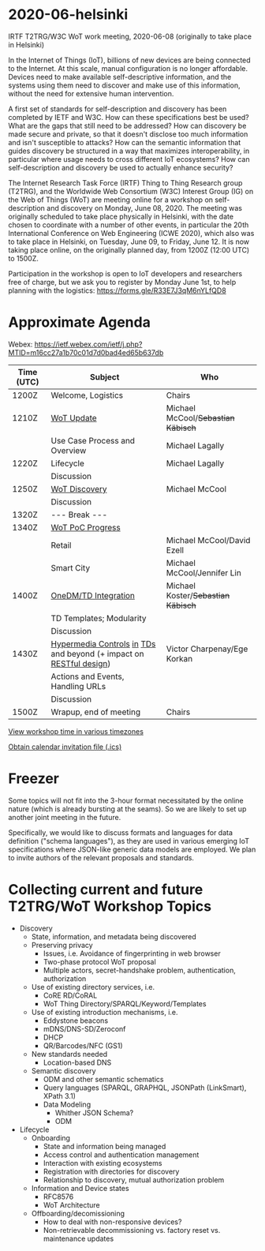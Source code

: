 # 2020-06-helsinki

IRTF T2TRG/W3C WoT work meeting, 2020-06-08
(originally to take place in Helsinki)

In the Internet of Things (IoT), billions of new devices are being connected to the Internet.  At this scale, manual configuration is no longer affordable.  Devices need to make available self-descriptive information, and the systems using them need to discover and make use of this information, without the need for extensive human intervention.

A first set of standards for self-description and discovery has been completed by IETF and W3C.  How can these specifications best be used?  What are the gaps that still need to be addressed?  How can discovery be made secure and private, so that it doesn't disclose too much information and isn't susceptible to attacks?  How can the semantic information that guides discovery be structured in a way that maximizes interoperability, in particular where usage needs to cross different IoT ecosystems?  How can self-description and discovery be used to actually enhance security?

The Internet Research Task Force (IRTF) Thing to Thing Research group (T2TRG), and the Worldwide Web Consortium (W3C) Interest Group (IG) on the Web of Things (WoT) are meeting online for a workshop on self-description and discovery on Monday, June 08, 2020.  The meeting was originally scheduled to take place physically in Helsinki, with the date chosen to coordinate with a number of other events, in particular the 20th International Conference on Web Engineering (ICWE 2020), which also was to take place in Helsinki, on Tuesday, June 09, to Friday, June 12.  It is now taking place online, on the originally planned day, from 1200Z (12:00 UTC) to 1500Z.

Participation in the workshop is open to IoT developers and
researchers free of charge, but we ask you to register by Monday June 1st, to help
planning with the logistics: <https://forms.gle/R33E7J3qM6nYLfQD8>

# Approximate Agenda

Webex: https://ietf.webex.com/ietf/j.php?MTID=m16cc27a1b70c01d7d0bad4ed65b637db

| Time (UTC) | Subject                           | Who                                 |
|------------|-----------------------------------|-------------------------------------|
| 1200Z      | Welcome, Logistics                | Chairs                              |
| 1210Z      | [WoT Update][5]                        | Michael McCool/~~Sebastian Käbisch~~ |
|            | Use Case Process and Overview     | Michael Lagally                     |
| 1220Z      | Lifecycle                         | Michael Lagally                     |
|            | Discussion                        |                                     |
| 1250Z      | [WoT Discovery][6]                     | Michael McCool                      |
|            | Discussion                        |                                     |
| 1320Z      | --- Break ---                     |                                     |
| 1340Z      | [WoT PoC Progress][7]                 |                                     |
|            | Retail                            | Michael McCool/David Ezell          |
|            | Smart City                        | Michael McCool/Jennifer Lin         |
| 1400Z      | [OneDM/TD Integration][4]         | Michael Koster/~~Sebastian Käbisch~~ |
|            | TD Templates; Modularity          |                                     |
|            | Discussion                        |                                     |
| 1430Z      | [Hypermedia Controls][1] [in][2] [TDs][3] and beyond (+ impact on [RESTful design][RESTfulD]) | Victor Charpenay/Ege Korkan |
|            | Actions and Events, Handling URLs |                                     |
|            | Discussion                        |                                     |
| 1500Z      | Wrapup, end of meeting            | Chairs                              |

[View workshop time in various timezones](https://www.timeanddate.com/worldclock/fixedtime.html?iso=20200608T12&msg=Helsinki%20workshop&ah=3&am=00&sort=2)

[Obtain calendar invitation file (.ics)](https://rawcdn.githack.com/t2trg/2020-06-helsinki/414a8b584eeca3212c012b68092594e3ef89c5e7/t2trg-wot-20200608.ics)

[1]: https://github.com/w3c/wot-thing-description/tree/master/proposals/hypermedia-control
[2]: https://github.com/w3c/wot-thing-description/pull/907
[3]: https://github.com/w3c/wot-thing-description/issues/302
[4]: https://github.com/w3c/wot-thing-description/issues/903
[5]: https://github.com/w3c/wot/blob/master/PRESENTATIONS/2020-06-08-Intro-McCool.pdf
[6]: https://github.com/w3c/wot/blob/master/PRESENTATIONS/2020-06-08-Discovery-McCool.pdf
[7]: https://github.com/w3c/wot/blob/master/PRESENTATIONS/2020-06-08-PoCs-McCool.pdf
[RESTfulD]: https://tools.ietf.org/html/draft-irtf-t2trg-rest-iot-05#section-5



# Freezer

Some topics will not fit into the 3-hour format necessitated by the
online nature (which is already bursting at the seams).
So we are likely to set up another joint meeting in the future.

Specifically, we would like to discuss formats and languages for data
definition ("schema languages"), as they are used in various emerging
IoT specifications where JSON-like generic data models are employed.
We plan to invite authors of the relevant proposals and standards.

# Collecting current and future T2TRG/WoT Workshop Topics

* Discovery
    *  State, information, and metadata being discovered
    *  Preserving privacy
        *  Issues, i.e. Avoidance of fingerprinting in web browser
        *  Two-phase protocol WoT proposal
        *  Multiple actors, secret-handshake problem, authentication, authorization
    *  Use of existing directory services, i.e.
        *  CoRE RD/CoRAL
        *  WoT Thing Directory/SPARQL/Keyword/Templates
    *  Use of existing introduction mechanisms, i.e.
        *  Eddystone beacons
        *  mDNS/DNS-SD/Zeroconf
        *  DHCP
        *  QR/Barcodes/NFC (GS1)
    *  New standards needed
        *  Location-based DNS
    *  Semantic discovery
        *  ODM and other semantic schematics
        *  Query languages (SPARQL, GRAPHQL, JSONPath (LinkSmart), XPath 3.1)
        *  Data Modeling
            *  Whither JSON Schema?
            *  ODM
* Lifecycle
    *  Onboarding
        *  State and information being managed
        *  Access control and authentication management
        *  Interaction with existing ecosystems
        *  Registration with directories for discovery
        *  Relationship to discovery, mutual authorization problem
    *  Information and Device states
        *  RFC8576
        *  WoT Architecture
    *  Offboarding/decomissioning
        *  How to deal with non-responsive devices?
        *  Non-retrievable decommissioning vs. factory reset vs. maintenance updates
